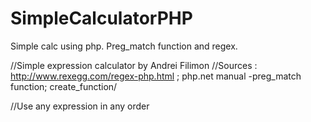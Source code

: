 # SimpleCalculatorPHP
Simple calc using php. Preg_match function and regex. 

//Simple expression calculator by Andrei Filimon
//Sources : http://www.rexegg.com/regex-php.html ; php.net manual -preg_match function; create_function/
 
//Use any expression in any order 

